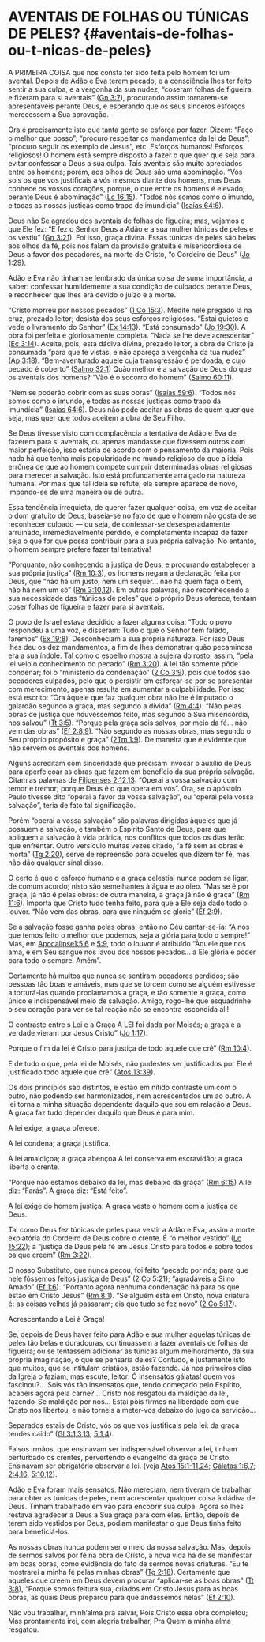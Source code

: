 # AVENTAIS DE FOLHAS OU TÚNICAS DE PELES? {#aventais-de-folhas-ou-t-nicas-de-peles}

A PRIMEIRA COISA que nos consta ter sido feita pelo homem foi um avental. Depois de Adão e Eva terem pecado, e a consciência lhes ter feito sentir a sua culpa, e a vergonha da sua nudez, “coseram folhas de figueira, e fizeram para si aventais” ([Gn 3:7](http://bibliaonline.com.br/acf/gn/3/7)), procurando assim tornarem-se apresentáveis perante Deus, e esperando que os seus sinceros esforços merecessem a Sua aprovação.

Ora é precisamente isto que tanta gente se esforça por fazer. Dizem: “Faço o melhor que posso”; “procuro respeitar os mandamentos da lei de Deus”; “procuro seguir os exemplo de Jesus”, etc. Esforços humanos! Esforços religiosos! O homem está sempre disposto a fazer o que quer que seja para evitar confessar a Deus a sua culpa. Tais aventais são muito apreciados entre os homens; porém, aos olhos de Deus são uma abominação. “Vós sois os que vos justificais a vós mesmos diante dos homens, mas Deus conhece os vossos corações, porque, o que entre os homens é elevado, perante Deus é abominação” ([Lc 16:15](http://bibliaonline.com.br/acf/lc/16/15)). “Todos nós somos como o imundo, e todas as nossas justiças como trapo de imundícia” ([Isaías 64:6](http://bibliaonline.com.br/acf/is/64/6)).

Deus não Se agradou dos aventais de folhas de figueira; mas, vejamos o que Ele fez: “E fez o Senhor Deus a Adão e a sua mulher túnicas de peles e os vestiu” ([Gn 3:21](http://bibliaonline.com.br/acf/gn/3/21)). Foi isso, graça divina. Essas túnicas de peles são belas aos olhos da fé, pois nos falam da provisão gratuita e misericordiosa de Deus a favor dos pecadores, na morte de Cristo, “o Cordeiro de Deus” ([Jo 1:29](http://bibliaonline.com.br/acf/jo/1/29)).

Adão e Eva não tinham se lembrado da única coisa de suma importância, a saber: confessar humildemente a sua condição de culpados perante Deus, e reconhecer que lhes era devido o juízo e a morte.

“Cristo morreu por nossos pecados” ([1 Co 15:3](http://bibliaonline.com.br/acf/1co/15/3)). Medite nele pregado lá na cruz, prezado leitor; desista dos seus esforços religiosos. “Estai quietos e vede o livramento do Senhor” ([Ex 14:13](http://bibliaonline.com.br/acf/ex/14/13)). “Está consumado” ([Jo 19:30](http://bibliaonline.com.br/acf/jo/19/30)). A obra foi perfeita e gloriosamente completa. “Nada se lhe deve acrescentar” ([Ec 3:14](http://bibliaonline.com.br/acf/ec/3/14)). Aceite, pois, esta dádiva divina, prezado leitor, a obra de Cristo já consumada “para que te vistas, e não apareça a vergonha da tua nudez” ([Ap 3:18](http://bibliaonline.com.br/acf/ap/3/18)). “Bem-aventurado aquele cuja transgressão é perdoada, e cujo pecado é coberto” ([Salmo 32:1](http://bibliaonline.com.br/acf/sl/32/1)) Quão melhor é a salvação de Deus do que os aventais dos homens? “Vão é o socorro do homem” ([Salmo 60:11](http://bibliaonline.com.br/acf/sl/60/11)).

“Nem se poderão cobrir com as suas obras” ([Isaías 59:6](http://bibliaonline.com.br/acf/is/59/6)). “Todos nós somos como o imundo, e todas as nossas justiças como trapo da imundícia” ([Isaías 64:6](http://bibliaonline.com.br/acf/is/64/6)). Deus não pode aceitar as obras de quem quer que seja, mas quer que todos aceitem a obra de Seu Filho.

Se Deus tivesse visto com complacência a tentativa de Adão e Eva de fazerem para si aventais, ou apenas mandasse que fizessem outros com maior perfeição, isso estaria de acordo com o pensamento da maioria. Pois nada há que tenha mais popularidade no mundo religioso do que a ideia errônea de que ao homem compete cumprir determinadas obras religiosas para merecer a salvação. Isto está profundamente arraigado na natureza humana. Por mais que tal ideia se refute, ela sempre aparece de novo, impondo-se de uma maneira ou de outra.

Essa tendência irrequieta, de querer fazer qualquer coisa, em vez de aceitar o dom gratuito de Deus, baseia-se no fato de que o homem não gosta de se reconhecer culpado — ou seja, de confessar-se desesperadamente arruinado, irremediavelmente perdido, e completamente incapaz de fazer seja o que for que possa contribuir para a sua própria salvação. No entanto, o homem sempre prefere fazer tal tentativa!

“Porquanto, não conhecendo a justiça de Deus, e procurando estabelecer a sua própria justiça” ([Rm 10:3](http://bibliaonline.com.br/acf/rm/10/3)), os homens negam a declaração feita por Deus, que “não há um justo, nem um sequer... não há quem faça o bem, não há nem um só” ([Rm 3:10,12](http://bibliaonline.com.br/acf/rm/3/10,12)). Em outras palavras, não reconhecendo a sua necessidade das “túnicas de peles” que o próprio Deus oferece, tentam coser folhas de figueira e fazer para si aventais.

O povo de Israel estava decidido a fazer alguma coisa: “Todo o povo respondeu a uma voz, e disseram: Tudo o que o Senhor tem falado, faremos” ([Ex 19:8](http://bibliaonline.com.br/acf/ex/19/8)). Desconheciam a sua própria natureza. Por isso Deus lhes deu os dez mandamentos, a fim de lhes demonstrar quão pecaminosa era a sua índole. Tal como o espelho mostra a sujeira do rosto, assim, “pela lei veio o conhecimento do pecado” ([Rm 3:20](http://bibliaonline.com.br/acf/rm/3/20)). A lei tão somente pôde condenar; foi o “ministério da condenação” ([2 Co 3:9](http://bibliaonline.com.br/acf/2co/3/9)), pois que todos são pecadores culpados, pelo que o persistir em esforçar-se por se apresentar com merecimento, apenas resulta em aumentar a culpabilidade. Por isso está escrito: “Ora àquele que faz qualquer obra não lhe é imputado o galardão segundo a graça, mas segundo a dívida” ([Rm 4:4](http://bibliaonline.com.br/acf/rm/4/4)). “Não pelas obras de justiça que houvéssemos feito, mas segundo a Sua misericórdia, nos salvou” ([Tt 3:5](http://bibliaonline.com.br/acf/tt/3/5)). “Porque pela graça sois salvos, por meio da fé... não vem das obras” ([Ef 2:8,9](http://bibliaonline.com.br/acf/ef/2/8,9)). “Não segundo as nossas obras, mas segundo o Seu próprio propósito e graça” ([2Tm 1:9](http://bibliaonline.com.br/acf/2tm/1/9)). De maneira que é evidente que não servem os aventais dos homens.

Alguns acreditam com sinceridade que precisam invocar o auxílio de Deus para aperfeiçoar as obras que fazem em benefício da sua própria salvação. Citam as palavras de [Filipenses 2:12,13](http://bibliaonline.com.br/acf/fp/2/12,13): “Operai a vossa salvação com temor e tremor; porque Deus é o que opera em vós”. Ora, se o apóstolo Paulo tivesse dito “operai a favor da vossa salvação”, ou “operai pela vossa salvação”, teria de fato tal significação.

Porém “operai a vossa salvação” são palavras dirigidas àqueles que já possuem a salvação, e também o Espírito Santo de Deus, para que apliquem a salvação à vida prática, nos conflitos que todos os dias terão que enfrentar. Outro versículo muitas vezes citado, “a fé sem as obras é morta” ([Tg 2:20](http://bibliaonline.com.br/acf/tg/2/20)), serve de repreensão para aqueles que dizem ter fé, mas não dão qualquer sinal disso.

O certo é que o esforço humano e a graça celestial nunca podem se ligar, de comum acordo; nisto são semelhantes à água e ao óleo. “Mas se é por graça, já não é pelas obras: de outra maneira, a graça já não é graça” ([Rm 11:6](http://bibliaonline.com.br/acf/rm/11/6)). Importa que Cristo tudo tenha feito, para que a Ele seja dado todo o louvor. “Não vem das obras, para que ninguém se glorie” ([Ef 2:9](http://bibliaonline.com.br/acf/ef/2/9)).

Se a salvação fosse ganha pelas obras, então no Céu cantar-se-ia: “A nós que temos feito o melhor que podemos, seja a glória para todo o sempre!” Mas, em [Apocalipse1:5,6](http://bibliaonline.com.br/acf/ap/1/5,6) e [5:9](http://bibliaonline.com.br/acf/ap/5/9), todo o louvor é atribuído “Àquele que nos ama, e em Seu sangue nos lavou dos nossos pecados... a Ele glória e poder para todo o sempre. Amém”.

Certamente há muitos que nunca se sentiram pecadores perdidos; são pessoas tão boas e amáveis, mas que se torcem como se alguém estivesse a torturá-las quando proclamamos a graça, e tão somente a graça, como único e indispensável meio de salvação. Amigo, rogo-lhe que esquadrinhe o seu coração para ver se tal reação não se encontra escondida ali!

O contraste entre s Lei e a Graça A LEI foi dada por Moisés; a graça e a verdade vieram por Jesus Cristo” ([Jo 1:17](http://bibliaonline.com.br/acf/jo/1/17)).

Porque o fim da lei é Cristo para justiça de todo aquele que crê” ([Rm 10:4](http://bibliaonline.com.br/acf/rm/10/4)).

E de tudo o que, pela lei de Moisés, não pudestes ser justificados por Ele é justificado todo aquele que crê” ([Atos 13:39](http://bibliaonline.com.br/acf/atos/13/39)).

Os dois princípios são distintos, e estão em nítido contraste um com o outro, não podendo ser harmonizados, nem acrescentados um ao outro. A lei torna a minha situação dependente daquilo que sou em relação a Deus. A graça faz tudo depender daquilo que Deus é para mim.

A lei exige; a graça oferece.

A lei condena; a graça justifica.

A lei amaldiçoa; a graça abençoa A lei conserva em escravidão; a graça liberta o crente.

“Porque não estamos debaixo da lei, mas debaixo da graça” ([Rm 6:15](http://bibliaonline.com.br/acf/rm/6/15)) A lei diz: “Farás”. A graça diz: “Está feito”.

A lei exige do homem justiça. A graça veste o homem com a justiça de Deus.

Tal como Deus fez túnicas de peles para vestir a Adão e Eva, assim a morte expiatória do Cordeiro de Deus cobre o crente. É “o melhor vestido” ([Lc 15:22](http://bibliaonline.com.br/acf/lc/15/22)); a “justiça de Deus pela fé em Jesus Cristo para todos e sobre todos os que creem” ([Rm 3:22](http://bibliaonline.com.br/acf/rm/3/22)).

O nosso Substituto, que nunca pecou, foi feito “pecado por nós; para que nele fôssemos feitos justiça de Deus” ([2 Co 5:21](http://bibliaonline.com.br/acf/2co/5/21)); “agradáveis a Si no Amado” ([Ef 1:6](http://bibliaonline.com.br/acf/ef/1/6)). “Portanto agora nenhuma condenação há para os que estão em Cristo Jesus” ([Rm 8:1](http://bibliaonline.com.br/acf/rm/8/1)). “Se alguém está em Cristo, nova criatura é: as coisas velhas já passaram; eis que tudo se fez novo” ([2 Co 5:17](http://bibliaonline.com.br/acf/2co/5/17)).

Acrescentando a Lei à Graça!

Se, depois de Deus haver feito para Adão e sua mulher aquelas túnicas de peles tão belas e duradouras, continuassem a fazer aventais de folhas de figueira; ou se tentassem adicionar às túnicas algum melhoramento, da sua própria imaginação, o que se pensaria deles? Contudo, é justamente isto que muitos, que se intitulam cristãos, estão fazendo. Já nos primeiros dias da Igreja o faziam; mas escute, leitor: Ó insensatos gálatas! quem vos fascinou?... Sois vós tão insensatos que, tendo começado pelo Espírito, acabeis agora pela carne?... Cristo nos resgatou da maldição da lei, fazendo-Se maldição por nós... Estai pois firmes na liberdade com que Cristo nos libertou, e não torneis a meter-vos debaixo do jugo da servidão...

Separados estais de Cristo, vós os que vos justificais pela lei: da graça tendes caído” ([Gl 3:1,3,13](http://bibliaonline.com.br/acf/gl/3/1,3,13); [5:1,4](http://bibliaonline.com.br/acf/gl/1/4)).

Falsos irmãos, que ensinavam ser indispensável observar a lei, tinham perturbado os crentes, pervertendo o evangelho da graça de Cristo. Ensinavam ser obrigatório observar a lei. (veja [Atos 15:1-11,24](http://bibliaonline.com.br/acf/atos/15/1-11,24); [Gálatas 1:6,7](http://bibliaonline.com.br/acf/gl/1/6,7); [2:4,16](http://bibliaonline.com.br/acf/gl/2/4,16); [5:10,12](http://bibliaonline.com.br/acf/gl/5/10,12)).

Adão e Eva foram mais sensatos. Não mereciam, nem tiveram de trabalhar para obter as túnicas de peles, nem acrescentar qualquer coisa à dádiva de Deus. Tinham trabalhado em vão para encobrir sua culpa. Agora só lhes restava agradecer a Deus a Sua graça para com eles. Então, depois de terem sido vestidos por Deus, podiam manifestar o que Deus tinha feito para beneficiá-los.

As nossas obras nunca podem ser o meio da nossa salvação. Mas, depois de sermos salvos por fé na obra de Cristo, a nova vida há de se manifestar em boas obras, como evidência do fato de sermos novas criaturas. “Eu te mostrarei a minha fé pelas minhas obras” ([Tg 2:18](http://bibliaonline.com.br/acf/tg/2/18)). Certamente que aqueles que creem em Deus devem procurar “aplicar-se às boas obras” ([Tt 3:8](http://bibliaonline.com.br/acf/tt/3/8)), “Porque somos feitura sua, criados em Cristo Jesus para as boas obras, as quais Deus preparou para que andássemos nelas” ([Ef 2:10](http://bibliaonline.com.br/acf/ef/2/10)).

Não vou trabalhar, minh’alma pra salvar, Pois Cristo essa obra completou; Mas prontamente irei, com alegria trabalhar, Pra Quem a minha alma resgatou.